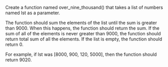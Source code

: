 Create a function named over_nine_thousand() that takes a list of numbers named lst as a parameter.

The function should sum the elements of the list until the sum is greater than 9000. When this happens, the function should return the sum. If the sum of all of the elements is never greater than 9000, the function should return total sum of all the elements. If the list is empty, the function should return 0.

For example, if lst was [8000, 900, 120, 5000], then the function should return 9020.
